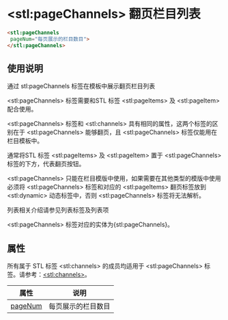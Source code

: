 ﻿# &lt;stl:pageChannels&gt; 翻页栏目列表

```html
<stl:pageChannels
 pageNum="每页展示的栏目数目">
</stl:pageChannels>
```

## 使用说明

通过 stl:pageChannels 标签在模板中展示翻页栏目列表

&lt;stl:pageChannels&gt; 标签需要和STL 标签 &lt;stl:pageItems&gt; 及 &lt;stl:pageItem&gt; 配合使用。

&lt;stl:pageChannels&gt; 标签和 &lt;stl:channels&gt; 具有相同的属性，这两个标签的区别在于 &lt;stl:pageChannels&gt; 能够翻页，且 &lt;stl:pageChannels&gt; 标签仅能用在栏目模板中。

通常将STL 标签 &lt;stl:pageItems&gt; 及 &lt;stl:pageItem&gt; 置于 &lt;stl:pageChannels&gt; 标签的下方，代表翻页按钮。

&lt;stl:pageChannels&gt; 只能在栏目模版中使用，如果需要在其他类型的模版中使用必须将 &lt;stl:pageChannels&gt; 标签和对应的 &lt;stl:pageItems&gt; 翻页标签放到&lt;stl:dynamic&gt; 动态标签中，否则 &lt;stl:pageChannels&gt; 标签将无法解析。

列表相关介绍请参见列表标签及列表项

&lt;stl:pageChannels&gt; 标签对应的实体为{stl:pageChannels}。

## 属性

所有属于 STL 标签 &lt;stl:channels&gt; 的成员均适用于 &lt;stl:pageChannels&gt; 标签。请参考：[&lt;stl:channels&gt;](channels/)。

| 属性                                          | 说明               |
| --------------------------------------------- | ------------------ |
| [pageNum](pageChannels/attributes?id=pageNum) | 每页展示的栏目数目 |

